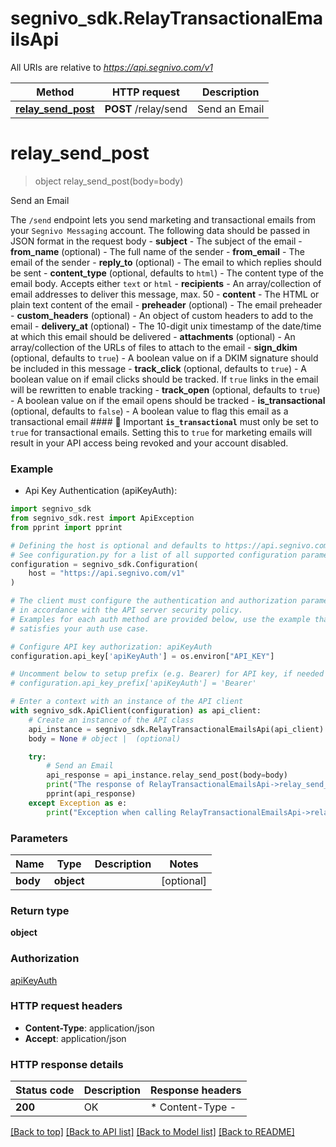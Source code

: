 # segnivo_sdk.RelayTransactionalEmailsApi

All URIs are relative to *https://api.segnivo.com/v1*

Method | HTTP request | Description
------------- | ------------- | -------------
[**relay_send_post**](RelayTransactionalEmailsApi.md#relay_send_post) | **POST** /relay/send | Send an Email


# **relay_send_post**
> object relay_send_post(body=body)

Send an Email

The `/send` endpoint lets you send marketing and transactional emails from your `Segnivo Messaging` account.  The following data should be passed in JSON format in the request body  - **subject** - The subject of the email      - **from_name** (optional) - The full name of the sender      - **from_email** - The email of the sender      - **reply_to** (optional) - The email to which replies should be sent      - **content_type** (optional, defaults to `html`) - The content type of the email body. Accepts either `text` or `html`      - **recipients** - An array/collection of email addresses to deliver this message, max. 50      - **content** - The HTML or plain text content of the email      - **preheader** (optional) - The email preheader      - **custom_headers** (optional) - An object of custom headers to add to the email      - **delivery_at** (optional) - The 10-digit unix timestamp of the date/time at which this email should be delivered      - **attachments** (optional) - An array/collection of the URLs of files to attach to the email      - **sign_dkim** (optional, defaults to `true`) - A boolean value on if a DKIM signature should be included in this message      - **track_click** (optional, defaults to `true`) - A boolean value on if email clicks should be tracked. If `true` links in the email will be rewritten to enable tracking      - **track_open** (optional, defaults to `true`) - A boolean value on if the email opens should be tracked      - **is_transactional** (optional, defaults to `false`) - A boolean value to flag this email as a transactional email       #### 🔖 Important  **`is_transactional`** must only be set to `true` for transactional emails. Setting this to `true` for marketing emails will result in your API access being revoked and your account disabled.

### Example

* Api Key Authentication (apiKeyAuth):

```python
import segnivo_sdk
from segnivo_sdk.rest import ApiException
from pprint import pprint

# Defining the host is optional and defaults to https://api.segnivo.com/v1
# See configuration.py for a list of all supported configuration parameters.
configuration = segnivo_sdk.Configuration(
    host = "https://api.segnivo.com/v1"
)

# The client must configure the authentication and authorization parameters
# in accordance with the API server security policy.
# Examples for each auth method are provided below, use the example that
# satisfies your auth use case.

# Configure API key authorization: apiKeyAuth
configuration.api_key['apiKeyAuth'] = os.environ["API_KEY"]

# Uncomment below to setup prefix (e.g. Bearer) for API key, if needed
# configuration.api_key_prefix['apiKeyAuth'] = 'Bearer'

# Enter a context with an instance of the API client
with segnivo_sdk.ApiClient(configuration) as api_client:
    # Create an instance of the API class
    api_instance = segnivo_sdk.RelayTransactionalEmailsApi(api_client)
    body = None # object |  (optional)

    try:
        # Send an Email
        api_response = api_instance.relay_send_post(body=body)
        print("The response of RelayTransactionalEmailsApi->relay_send_post:\n")
        pprint(api_response)
    except Exception as e:
        print("Exception when calling RelayTransactionalEmailsApi->relay_send_post: %s\n" % e)
```



### Parameters


Name | Type | Description  | Notes
------------- | ------------- | ------------- | -------------
 **body** | **object**|  | [optional] 

### Return type

**object**

### Authorization

[apiKeyAuth](../README.md#apiKeyAuth)

### HTTP request headers

 - **Content-Type**: application/json
 - **Accept**: application/json

### HTTP response details

| Status code | Description | Response headers |
|-------------|-------------|------------------|
**200** | OK |  * Content-Type -  <br>  |

[[Back to top]](#) [[Back to API list]](../README.md#documentation-for-api-endpoints) [[Back to Model list]](../README.md#documentation-for-models) [[Back to README]](../README.md)

